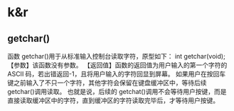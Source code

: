 # k&r

## getchar()

函数 getchar()用于从标准输入控制台读取字符，原型如下：
int getchar(void);
【参数】该函数没有参数。
【返回值】函数的返回值为用户输入的第一个字符的 ASCII 码，若出错返回-1，且将用户输入的字符回显到屏幕。
如果用户在按回车键之前输入了不只一个字符，其他字符会保留在键盘缓冲区中，等待后续 getchar()调用读取。
也就是说，后续的 getchat()调用不会等待用户按键，而是直接读取缓冲区中的字符，直到缓冲区的字符读取完毕后，才等待用户按键。
